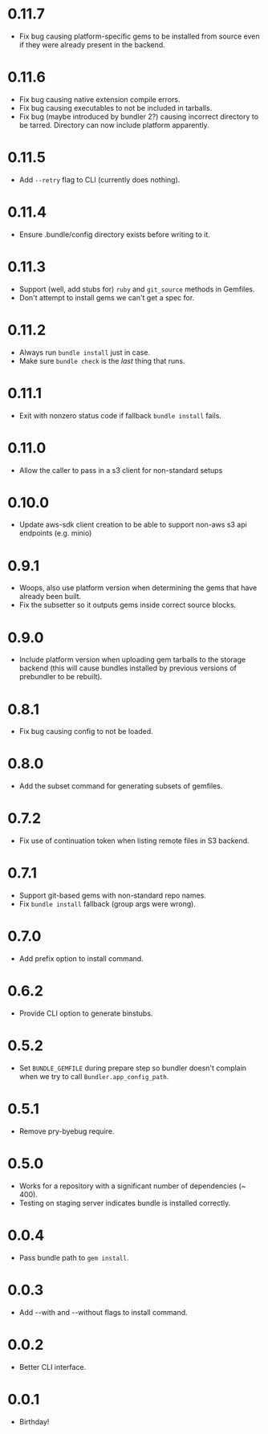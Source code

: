 0.11.7
===
- Fix bug causing platform-specific gems to be installed from source even if they were already present in the backend.

0.11.6
===
- Fix bug causing native extension compile errors.
- Fix bug causing executables to not be included in tarballs.
- Fix bug (maybe introduced by bundler 2?) causing incorrect directory to be tarred. Directory can now include platform apparently.

0.11.5
===
- Add `--retry` flag to CLI (currently does nothing).

0.11.4
===
- Ensure .bundle/config directory exists before writing to it.

0.11.3
===
- Support (well, add stubs for) `ruby` and `git_source` methods in Gemfiles.
- Don't attempt to install gems we can't get a spec for.

0.11.2
===
- Always run `bundle install` just in case.
- Make sure `bundle check` is the _last_ thing that runs.

0.11.1
===
- Exit with nonzero status code if fallback `bundle install` fails.

0.11.0
===
- Allow the caller to pass in a s3 client for non-standard setups

0.10.0
===
- Update aws-sdk client creation to be able to support non-aws s3 api endpoints (e.g. minio)

0.9.1
===
- Woops, also use platform version when determining the gems that have already been built.
- Fix the subsetter so it outputs gems inside correct source blocks.

0.9.0
===
- Include platform version when uploading gem tarballs to the storage backend (this will cause bundles installed by previous versions of prebundler to be rebuilt).

0.8.1
===
- Fix bug causing config to not be loaded.

0.8.0
===
- Add the subset command for generating subsets of gemfiles.

0.7.2
===
- Fix use of continuation token when listing remote files in S3 backend.

0.7.1
===
- Support git-based gems with non-standard repo names.
- Fix `bundle install` fallback (group args were wrong).

0.7.0
===
- Add prefix option to install command.

0.6.2
===
- Provide CLI option to generate binstubs.

0.5.2
===
- Set `BUNDLE_GEMFILE` during prepare step so bundler doesn't complain when we try to call `Bundler.app_config_path`.

0.5.1
===
- Remove pry-byebug require.

0.5.0
===
- Works for a repository with a significant number of dependencies (~ 400).
- Testing on staging server indicates bundle is installed correctly.

0.0.4
===
- Pass bundle path to `gem install`.

0.0.3
===
- Add --with and --without flags to install command.

0.0.2
===
- Better CLI interface.

0.0.1
===
- Birthday!
